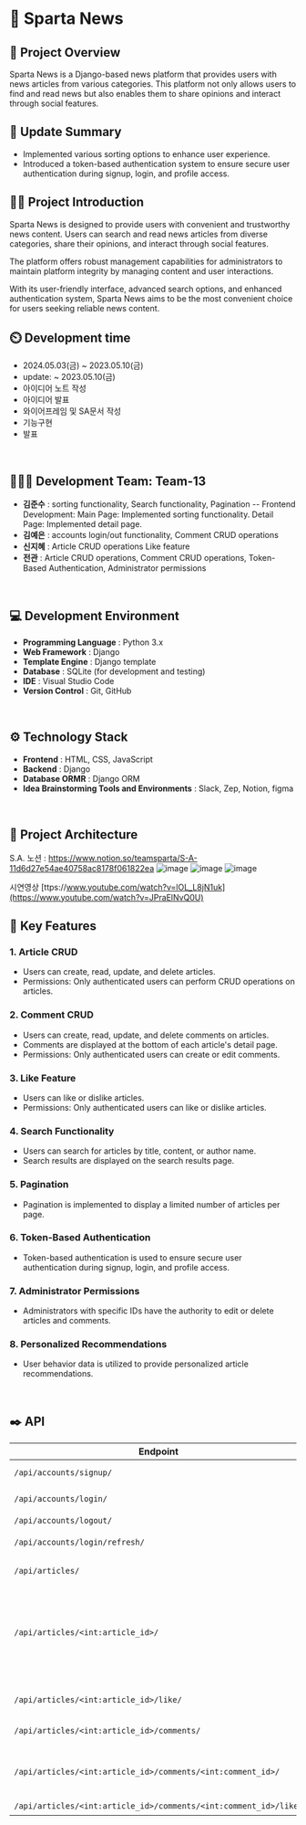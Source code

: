 # 📰 Sparta News

## 📢 Project Overview
Sparta News is a Django-based news platform that provides users with news articles from various categories. This platform not only allows users to find and read news but also enables them to share opinions and interact through social features.

## 🔧 Update Summary
- Implemented various sorting options to enhance user experience.
- Introduced a token-based authentication system to ensure secure user authentication during signup, login, and profile access.

## 👨‍🏫 Project Introduction
Sparta News is designed to provide users with convenient and trustworthy news content. Users can search and read news articles from diverse categories, share their opinions, and interact through social features.

The platform offers robust management capabilities for administrators to maintain platform integrity by managing content and user interactions.

With its user-friendly interface, advanced search options, and enhanced authentication system, Sparta News aims to be the most convenient choice for users seeking reliable news content.

## ⏲️ Development time
- 2024.05.03(금) ~ 2023.05.10(금)
- update:  ~ 2023.05.10(금)
- 아이디어 노트 작성
- 아이디어 발표
- 와이어프레임 및 SA문서 작성
- 기능구현
- 발표
<br>

## 🧑‍🤝‍🧑 Development Team: Team-13
- **김준수** : 
sorting functionality,
Search functionality,
Pagination
-- Frontend Development:
Main Page:
Implemented sorting functionality.
Detail Page:
Implemented detail page.
- **김예은** :
accounts login/out functionality,
Comment CRUD operations
- **신지혜** :
Article CRUD operations
Like feature
- **전관** :
Article CRUD operations,
Comment CRUD operations,
Token-Based Authentication,
Administrator permissions 


<br>

## 💻 Development Environment
- **Programming Language** : Python 3.x
- **Web Framework** : Django
- **Template Engine** : Django template
- **Database** : SQLite (for development and testing)
- **IDE** : Visual Studio Code
- **Version Control** : Git, GitHub
<br>

## ⚙️ Technology Stack
- **Frontend** : HTML, CSS, JavaScript
- **Backend** : Django
- **Database ORMR** : Django ORM
- **Idea Brainstorming Tools and Environments** : Slack, Zep, Notion, figma
<br>

## 📝 Project Architecture
S.A. 노션 : https://www.notion.so/teamsparta/S-A-11d6d27e54ae40758ac8178f061822ea
![image](https://github.com/daengdaengjoa/SpartaNews/assets/156053546/8547e415-0d92-4e57-a06e-7449ab26c5b0)
![image](https://github.com/daengdaengjoa/SpartaNews/assets/156053546/36ef5e02-fb65-41ec-a057-eec4d1b9d727)
![image](https://github.com/daengdaengjoa/SpartaNews/assets/156053546/b1e7eb57-53b7-494e-9059-258a4fbdaba5)

시연영상
[ttps://www.youtube.com/watch?v=lOL_L8jN1uk](https://www.youtube.com/watch?v=JPraElNvQ0U)
<br>

## 📌 Key Features

### 1. Article CRUD
   - Users can create, read, update, and delete articles.
   - Permissions: Only authenticated users can perform CRUD operations on articles.

### 2. Comment CRUD
   - Users can create, read, update, and delete comments on articles.
   - Comments are displayed at the bottom of each article's detail page.
   - Permissions: Only authenticated users can create or edit comments.

### 3. Like Feature
   - Users can like or dislike articles.
   - Permissions: Only authenticated users can like or dislike articles.

### 4. Search Functionality
   - Users can search for articles by title, content, or author name.
   - Search results are displayed on the search results page.

### 5. Pagination
   - Pagination is implemented to display a limited number of articles per page.

### 6. Token-Based Authentication
   - Token-based authentication is used to ensure secure user authentication during signup, login, and profile access.

### 7. Administrator Permissions
   - Administrators with specific IDs have the authority to edit or delete articles and comments.

### 8. Personalized Recommendations
   - User behavior data is utilized to provide personalized article recommendations.


<br> 

## ✒️ API
| Endpoint                                                            | Method | Description                                                  | Request Body Data                                                           |
|---------------------------------------------------------------------|--------|--------------------------------------------------------------|-----------------------------------------------------------------------------|
| `/api/accounts/signup/`                                             | POST   | 회원가입                                                      | - {"username":ID, "password":PASSWORD}                                      |
| `/api/accounts/login/`                                              | POST   | 로그인                                                        | - {"username":ID, "password":PASSWORD}                                      |
| `/api/accounts/logout/`                                             | POST   | 로그아웃                                                      | -                                                                           |
| `/api/accounts/login/refresh/`                                      | POST   | 토큰 재발급                                                   | - {"refresh_Token":refresh_Token}                                           |
| `/api/articles/`                                                    | GET    | 게시글 목록 조회                                              | -                                                                           |
|                                                                     | POST   | 게시글 생성                                                   | - {"title": title, "content": content, "url": url, "category": category}    |
| `/api/articles/<int:article_id>/`                                   | GET    | 게시글 조회                                                   | -                                                                           |
|                                                                     | PUT    | 게시글 수정                                                   | - {"title": title, "content": content}                                      |
|                                                                     | DELETE | 게시글 삭제                                                   | -                                                                           |
| `/api/articles/<int:article_id>/like/`                              | POST   | 게시글 좋아요                                                 | -                                                                           |
| `/api/articles/<int:article_id>/comments/`                          | GET    | 댓글 조회(한 게시글)                                          | -                                                                            |
|                                                                     | POST   | 댓글 생성                                                     | - {"content":content}                                                       |
| `/api/articles/<int:article_id>/comments/<int:comment_id>/`         | PUT    | 댓글 수정                                                     | - {"content":content}                                                       |
|                                                                     | DELETE | 댓글 삭제                                                     | -                                                                           |
| `/api/articles/<int:article_id>/comments/<int:comment_id>/like/`    | POST   | 댓글 좋아요                                                   | -                                                                           |


